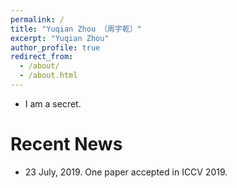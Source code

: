 ```yaml
---
permalink: /
title: "Yuqian Zhou （周宇乾）"
excerpt: "Yuqian Zhou"
author_profile: true
redirect_from: 
  - /about/
  - /about.html
---
```



* I am a secret.


# Recent News
* 23 July, 2019. One paper accepted in ICCV 2019.
